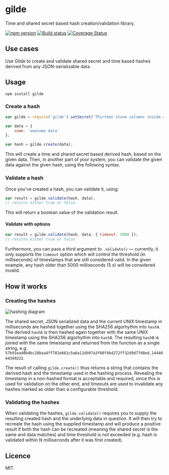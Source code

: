 # gilde

Time and shared secret based hash creation/validation library.

[![npm version](https://badge.fury.io/js/gilde.svg)](http://badge.fury.io/js/gilde) [![Build status](https://travis-ci.org/pipedrive/gilde.svg)](https://travis-ci.org/pipedrive/gilde) [![Coverage Status](https://coveralls.io/repos/pipedrive/gilde/badge.svg?branch=master&service=github&)](https://coveralls.io/github/pipedrive/gilde?branch=master)

## Use cases

Use Gilde to create and validate shared secret and time based hashes derived from any JSON-serializable data.


## Usage

```
npm install gilde
```

### Create a hash

```javascript
var gilde = require('gilde').setSecret('Thirteen stone columns inside a pyramid.');

var data = {
	some: 'awesome data'
};

var hash = gilde.create(data);
```

This will create a time and shared secret based derived hash, based on the given data. Then, in another part of your system, you can validate the given data against the given hash, using the following syntax.

### Validate a hash

Once you've created a hash, you can validate it, using:

```javascript
var result = gilde.validate(hash, data);
// returns either true or false
```

This will return a boolean value of the validation result.

#### Validate with options


```javascript
var result = gilde.validate(hash, data, { timeout: 5000 });
// returns either true or false
```

Furthermore, you can pass a third argument to `.validate()` — currently, it only supports the `timeout` option which will control the threshold (in milliseconds) of timestamps that are still considered valid. In the given example, any hash older than 5000 milliseconds (5 s) will be considered invalid.

## How it works

### Creating the hashes

![hashing diagram](https://github.com/pipedrive/gilde/raw/master/assets/diagram1.png "Hashing diagram")

The shared secret, JSON serialized data and the current UNIX timestamp in milliseconds are hashed together using the SHA256 algorhythm into `hashA`. The derived `hashA` is then hashed again together with the same UNIX timestamp using the SHA256 algorhythm into `hashB`. The resulting `hashB` is joined with the same timestamp and returned from the function as a single string, e.g. `57b91ea40b4bc28baa4ff782e661c5a6a12db97a3f60f4bd272ff32d9d77d8ed,1444044349222`.

The result of calling `gilde.create()` thus returns a string that contains the derived hash and the timestamp used in the hashing process. Revealing the timestamp in a non-hashed format is acceptable and required, since this is used for validation on the other end, and timeouts are used to invalidate any hashes marked as older than a configurable threshold.

### Validating the hashes

When validating the hashes, `gilde.validate()` requires you to supply the resulting created hash and the underlying data in question. It will then try to recreate the hash using the supplied timestamp and will produce a positive result if both the hash can be recreated (meaning the shared secret is the same and data matches) and time threshold is not exceeded (e.g. hash is validated within N milliseconds after it was first created).

## Licence

MIT.
